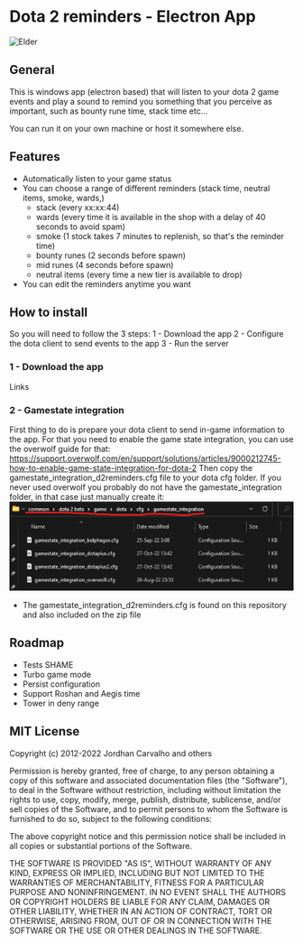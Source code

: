 # Dota 2 reminders - Electron App 

![Elder](dev_assets/elder.png?raw=true "Elder")


## General
This is windows app (electron based) that will listen to your dota 2 game events and play a sound to remind you something that you perceive as important, such as bounty rune time, stack time etc...

You can run it on your own machine or host it somewhere else.

## Features

- Automatically listen to your game status
- You can choose a range of different reminders (stack time, neutral items, smoke, wards,)
  - stack (every xx:xx:44)
  - wards (every time it is available in the shop with a delay of 40 seconds to avoid spam)
  - smoke (1 stock takes 7 minutes to replenish, so that's the reminder time)
  - bounty runes (2 seconds before spawn)
  - mid runes (4 seconds before spawn)
  - neutral items (every time a new tier is available to drop)
- You can edit the reminders anytime you want

## How to install
So you will need to follow the 3 steps:
1 - Download the app
2 - Configure the dota client to send events to the app
3 - Run the server

### 1 - Download the app
Links

### 2 - Gamestate integration
First thing to do is prepare your dota client to send in-game information to the app.
For that you need to enable the game state integration, you can use the overwolf guide for that:
https://support.overwolf.com/en/support/solutions/articles/9000212745-how-to-enable-game-state-integration-for-dota-2
Then copy the gamestate_integration_d2reminders.cfg file to your dota cfg folder.
If you never used overwolf you probably do not have the gamestate_integration folder, in that case just manually create it:
![DotaFolder](dev_assets/gamestatePath.png?raw=true "Gamestate path")
* The gamestate_integration_d2reminders.cfg is found on this repository and also included on the zip file

## Roadmap
- Tests SHAME
- Turbo game mode
- Persist configuration
- Support Roshan and Aegis time
- Tower in deny range

## MIT License

Copyright (c) 2012-2022 Jordhan Carvalho and others

Permission is hereby granted, free of charge, to any person obtaining a copy
of this software and associated documentation files (the "Software"), to deal
in the Software without restriction, including without limitation the rights
to use, copy, modify, merge, publish, distribute, sublicense, and/or sell
copies of the Software, and to permit persons to whom the Software is
furnished to do so, subject to the following conditions:

The above copyright notice and this permission notice shall be included in all
copies or substantial portions of the Software.

THE SOFTWARE IS PROVIDED "AS IS", WITHOUT WARRANTY OF ANY KIND, EXPRESS OR
IMPLIED, INCLUDING BUT NOT LIMITED TO THE WARRANTIES OF MERCHANTABILITY,
FITNESS FOR A PARTICULAR PURPOSE AND NONINFRINGEMENT. IN NO EVENT SHALL THE
AUTHORS OR COPYRIGHT HOLDERS BE LIABLE FOR ANY CLAIM, DAMAGES OR OTHER
LIABILITY, WHETHER IN AN ACTION OF CONTRACT, TORT OR OTHERWISE, ARISING FROM,
OUT OF OR IN CONNECTION WITH THE SOFTWARE OR THE USE OR OTHER DEALINGS IN THE
SOFTWARE.
